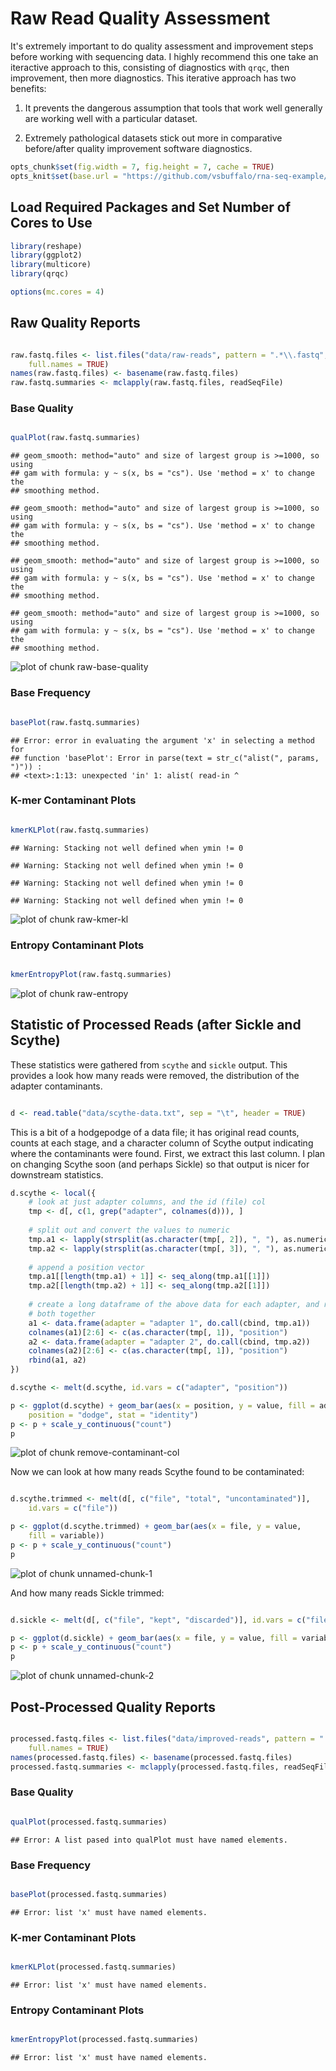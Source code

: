 # Raw Read Quality Assessment

It's extremely important to do quality assessment and improvement
steps before working with sequencing data. I highly recommend this one
take an iteractive approach to this, consisting of diagnostics with
`qrqc`, then improvement, then more diagnostics. This iterative
approach has two benefits:

1. It prevents the dangerous assumption that tools that work well
generally are working well with a particular dataset. 

2. Extremely pathological datasets stick out more in comparative
before/after quality improvement software diagnostics.



```r
opts_chunk$set(fig.width = 7, fig.height = 7, cache = TRUE)
opts_knit$set(base.url = "https://github.com/vsbuffalo/rna-seq-example/raw/master/")
```




## Load Required Packages and Set Number of Cores to Use



```r
library(reshape)
library(ggplot2)
library(multicore)
library(qrqc)

options(mc.cores = 4)
```




## Raw Quality Reports



```r

raw.fastq.files <- list.files("data/raw-reads", pattern = ".*\\.fastq", 
    full.names = TRUE)
names(raw.fastq.files) <- basename(raw.fastq.files)
raw.fastq.summaries <- mclapply(raw.fastq.files, readSeqFile)
```




### Base Quality



```r

qualPlot(raw.fastq.summaries)
```

```
## geom_smooth: method="auto" and size of largest group is >=1000, so using
## gam with formula: y ~ s(x, bs = "cs"). Use 'method = x' to change the
## smoothing method.
```

```
## geom_smooth: method="auto" and size of largest group is >=1000, so using
## gam with formula: y ~ s(x, bs = "cs"). Use 'method = x' to change the
## smoothing method.
```

```
## geom_smooth: method="auto" and size of largest group is >=1000, so using
## gam with formula: y ~ s(x, bs = "cs"). Use 'method = x' to change the
## smoothing method.
```

```
## geom_smooth: method="auto" and size of largest group is >=1000, so using
## gam with formula: y ~ s(x, bs = "cs"). Use 'method = x' to change the
## smoothing method.
```

![plot of chunk raw-base-quality](https://github.com/vsbuffalo/rna-seq-example/raw/master/figure/raw-base-quality.png) 


### Base Frequency



```r

basePlot(raw.fastq.summaries)
```

```
## Error: error in evaluating the argument 'x' in selecting a method for
## function 'basePlot': Error in parse(text = str_c("alist(", params, ")")) :
## <text>:1:13: unexpected 'in' 1: alist( read-in ^
```




### K-mer Contaminant Plots



```r

kmerKLPlot(raw.fastq.summaries)
```

```
## Warning: Stacking not well defined when ymin != 0
```

```
## Warning: Stacking not well defined when ymin != 0
```

```
## Warning: Stacking not well defined when ymin != 0
```

```
## Warning: Stacking not well defined when ymin != 0
```

![plot of chunk raw-kmer-kl](https://github.com/vsbuffalo/rna-seq-example/raw/master/figure/raw-kmer-kl.png) 


### Entropy Contaminant Plots



```r

kmerEntropyPlot(raw.fastq.summaries)
```

![plot of chunk raw-entropy](https://github.com/vsbuffalo/rna-seq-example/raw/master/figure/raw-entropy.png) 


## Statistic of Processed Reads (after Sickle and Scythe)

These statistics were gathered from `scythe` and `sickle` output. This
provides a look how many reads were removed, the distribution of the
adapter contaminants.




```r

d <- read.table("data/scythe-data.txt", sep = "\t", header = TRUE)
```




This is a bit of a hodgepodge of a data file; it has original read
counts, counts at each stage, and a character column of Scythe output
indicating where the contaminants were found. First, we extract this
last column. I plan on changing Scythe soon (and perhaps Sickle) so
that output is nicer for downstream statistics.



```r
d.scythe <- local({
    # look at just adapter columns, and the id (file) col
    tmp <- d[, c(1, grep("adapter", colnames(d))), ]
    
    # split out and convert the values to numeric
    tmp.a1 <- lapply(strsplit(as.character(tmp[, 2]), ", "), as.numeric)
    tmp.a2 <- lapply(strsplit(as.character(tmp[, 3]), ", "), as.numeric)
    
    # append a position vector
    tmp.a1[[length(tmp.a1) + 1]] <- seq_along(tmp.a1[[1]])
    tmp.a2[[length(tmp.a2) + 1]] <- seq_along(tmp.a2[[1]])
    
    # create a long dataframe of the above data for each adapter, and rbind
    # both together
    a1 <- data.frame(adapter = "adapter 1", do.call(cbind, tmp.a1))
    colnames(a1)[2:6] <- c(as.character(tmp[, 1]), "position")
    a2 <- data.frame(adapter = "adapter 2", do.call(cbind, tmp.a2))
    colnames(a2)[2:6] <- c(as.character(tmp[, 1]), "position")
    rbind(a1, a2)
})

d.scythe <- melt(d.scythe, id.vars = c("adapter", "position"))

p <- ggplot(d.scythe) + geom_bar(aes(x = position, y = value, fill = adapter), 
    position = "dodge", stat = "identity")
p <- p + scale_y_continuous("count")
p
```

![plot of chunk remove-contaminant-col](https://github.com/vsbuffalo/rna-seq-example/raw/master/figure/remove-contaminant-col.png) 


Now we can look at how many reads Scythe found to be contaminated:



```r

d.scythe.trimmed <- melt(d[, c("file", "total", "uncontaminated")], 
    id.vars = c("file"))

p <- ggplot(d.scythe.trimmed) + geom_bar(aes(x = file, y = value, 
    fill = variable))
p <- p + scale_y_continuous("count")
p
```

![plot of chunk unnamed-chunk-1](https://github.com/vsbuffalo/rna-seq-example/raw/master/figure/unnamed-chunk-1.png) 


And how many reads Sickle trimmed:



```r

d.sickle <- melt(d[, c("file", "kept", "discarded")], id.vars = c("file"))

p <- ggplot(d.sickle) + geom_bar(aes(x = file, y = value, fill = variable))
p <- p + scale_y_continuous("count")
p
```

![plot of chunk unnamed-chunk-2](https://github.com/vsbuffalo/rna-seq-example/raw/master/figure/unnamed-chunk-2.png) 


## Post-Processed Quality Reports



```r

processed.fastq.files <- list.files("data/improved-reads", pattern = ".*\\final.fastq", 
    full.names = TRUE)
names(processed.fastq.files) <- basename(processed.fastq.files)
processed.fastq.summaries <- mclapply(processed.fastq.files, readSeqFile)
```




### Base Quality



```r

qualPlot(processed.fastq.summaries)
```

```
## Error: A list pased into qualPlot must have named elements.
```




### Base Frequency



```r

basePlot(processed.fastq.summaries)
```

```
## Error: list 'x' must have named elements.
```




### K-mer Contaminant Plots



```r

kmerKLPlot(processed.fastq.summaries)
```

```
## Error: list 'x' must have named elements.
```




### Entropy Contaminant Plots



```r

kmerEntropyPlot(processed.fastq.summaries)
```

```
## Error: list 'x' must have named elements.
```




